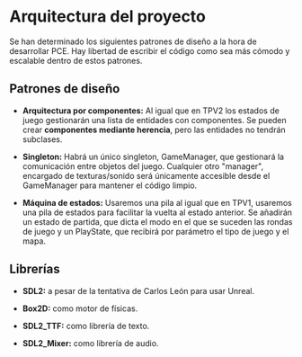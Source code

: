 # Arquitectura del proyecto

Se han determinado los siguientes patrones de diseño a la hora de desarrollar PCE.
Hay libertad de escribir el código como sea más cómodo y escalable dentro de estos patrones.

## Patrones de diseño

* **Arquitectura por componentes:** Al igual que en TPV2 los estados de juego gestionarán una lista de entidades con componentes. Se pueden crear **componentes mediante herencia**, pero las entidades no tendrán subclases.

* **Singleton:** Habrá un único singleton, GameManager, que gestionará la comunicación entre objetos del juego. Cualquier otro "manager", encargado de texturas/sonido será únicamente accesible desde el GameManager para mantener el código limpio.

* **Máquina de estados:** Usaremos una pila al igual que en TPV1, usaremos una pila de estados para facilitar la vuelta al estado anterior. Se añadirán un estado de partida, 
  que dicta el modo en el que se suceden las rondas de juego y un PlayState, que recibirá por parámetro el tipo de juego y el mapa.

	
## Librerías

* **SDL2:** a pesar de la tentativa de Carlos León para usar Unreal.

* **Box2D:** como motor de físicas.

* **SDL2_TTF:** como librería de texto.

* **SDL2_Mixer:** como librería de audio.
